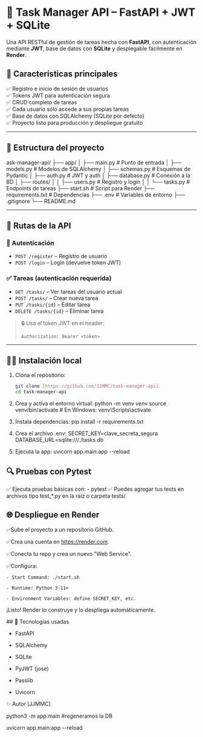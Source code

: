 # 🧠 Task Manager API – FastAPI + JWT + SQLite

Una API RESTful de gestión de tareas hecha con **FastAPI**, con autenticación mediante **JWT**, base de datos con **SQLite** y desplegable fácilmente en **Render**.

## 🚀 Características principales

✅ Registro e inicio de sesión de usuarios  
✅ Tokens JWT para autenticación segura  
✅ CRUD completo de tareas  
✅ Cada usuario sólo accede a sus propias tareas  
✅ Base de datos con SQLAlchemy (SQLite por defecto)  
✅ Proyecto listo para producción y despliegue gratuito

---

## 📁 Estructura del proyecto

ask-manager-api/
├── app/
│ ├── main.py # Punto de entrada
│ ├── models.py # Modelos de SQLAlchemy
│ ├── schemas.py # Esquemas de Pydantic
│ ├── auth.py # JWT y auth
│ ├── database.py # Conexión a la BD
│ ├── routes/
│ │ ├── users.py # Registro y login
│ │ └── tasks.py # Endpoints de tareas
├── start.sh # Script para Render
├── requirements.txt # Dependencias
├── .env # Variables de entorno
├── .gitignore
└── README.md


---

## 🧪 Rutas de la API

### 🔐 Autenticación
- `POST /register` – Registro de usuario
- `POST /login` – Login (devuelve token JWT)

### ✅ Tareas (autenticación requerida)
- `GET /tasks/` – Ver tareas del usuario actual
- `POST /tasks/` – Crear nueva tarea
- `PUT /tasks/{id}` – Editar tarea
- `DELETE /tasks/{id}` – Eliminar tarea

> 🔒 Usa el token JWT en el header:
>  
> `Authorization: Bearer <token>`

---

## 🧑‍💻 Instalación local

1. Clona el repositorio:
   ```bash
   git clone [https://github.com/JJMMC/task-manager-api]
   cd task-manager-api

2. Crea y activa el entorno virtual:
   python -m venv venv
   source venv/bin/activate  # En Windows: venv\Scripts\activate

3. Instala dependencias:
   pip install -r requirements.txt

4. Crea el archivo .env:
   SECRET_KEY=clave_secreta_segura
   DATABASE_URL=sqlite:///./tasks.db

5. Ejecuta la app:
   uvicorn app.main:app --reload

## 🔍 Pruebas con Pytest
✅ Ejecuta pruebas básicas con:
    - pytest
✅ Puedes agregar tus tests en archivos tipo test_*.py en la raíz o carpeta tests/.


## 🌐 Despliegue en Render
✅Sube el proyecto a un repositorio GitHub.

✅Crea una cuenta en https://render.com.

✅Conecta tu repo y crea un nuevo "Web Service".

✅Configura:

    - Start Command: ./start.sh

    - Runtime: Python 3.11+

    - Environment Variables: define SECRET_KEY, etc.

¡Listo! Render lo construye y lo despliega automáticamente.


## 📘 Tecnologías usadas
 - FastAPI

 - SQLAlchemy

 - SQLite

 - PyJWT (jose)

 - Passlib

 - Uvicorn

✨ Autor
[JJMMC]








python3 -m app.main #regeneramos la DB

uvicorn app.main:app --reload                         
